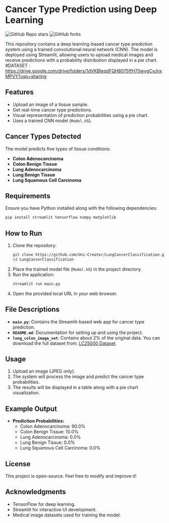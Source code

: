 # Cancer Type Prediction using Deep Learning
![GitHub Repo stars](https://img.shields.io/github/stars/Uni-Creator/LungCancerClassification?style=social)  ![GitHub forks](https://img.shields.io/github/forks/Uni-Creator/LungCancerClassification?style=social)

This repository contains a deep learning-based cancer type prediction system using a trained convolutional neural network (CNN). The model is deployed using Streamlit, allowing users to upload medical images and receive predictions with a probability distribution displayed in a pie chart.
#DATASET : https://drive.google.com/drive/folders/1dVKBIeqdFQH8075ffH70wygCvJnxMPVY?usp=sharing
## Features

- Upload an image of a tissue sample.
- Get real-time cancer type predictions.
- Visual representation of prediction probabilities using a pie chart.
- Uses a trained CNN model (`Model.h5`).

## Cancer Types Detected

The model predicts five types of tissue conditions:

- **Colon Adenocarcinoma**
- **Colon Benign Tissue**
- **Lung Adenocarcinoma**
- **Lung Benign Tissue**
- **Lung Squamous Cell Carcinoma**

## Requirements

Ensure you have Python installed along with the following dependencies:

```bash
pip install streamlit tensorflow numpy matplotlib
```

## How to Run

1. Clone the repository:
   ```bash
   git clone https://github.com/Uni-Creator/LungCancerClassification.git
   cd LungCancerClassification
   ```
2. Place the trained model file (`Model.h5`) in the project directory.
3. Run the application:
   ```bash
   streamlit run main.py
   ```
4. Open the provided local URL in your web browser.

## File Descriptions

- **`main.py`**: Contains the Streamlit-based web app for cancer type prediction.
- **`README.md`**: Documentation for setting up and using the project.
- **`lung_colon_image_set`**: Contains about 2% of the original data. You can download the full dataset from: [LC25000 Dataset](https://academictorrents.com/details/7a638ed187a6180fd6e464b3666a6ea0499af4af).

## Usage

1. Upload an image (JPEG only).
2. The system will process the image and predict the cancer type probabilities.
3. The results will be displayed in a table along with a pie chart visualization.

## Example Output

- **Prediction Probabilities:**
  - Colon Adenocarcinoma: 90.0%
  - Colon Benign Tissue: 10.0%
  - Lung Adenocarcinoma: 0.0%
  - Lung Benign Tissue: 0.0%
  - Lung Squamous Cell Carcinoma: 0.0%

## License

This project is open-source. Feel free to modify and improve it!

## Acknowledgments

- TensorFlow for deep learning.
- Streamlit for interactive UI development.
- Medical image datasets used for training the model.

